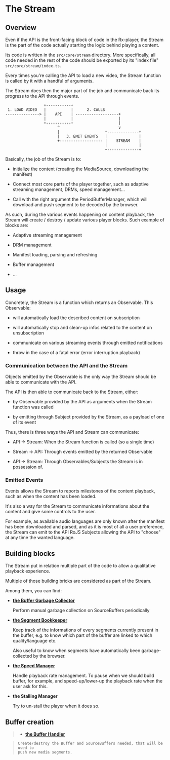 # The Stream ###################################################################


## Overview ####################################################################

Even if the API is the front-facing block of code in the Rx-player, the Stream
is the part of the code actually starting the logic behind playing a content.

Its code is written in the ``src/core/stream`` directory. More specifically,
all code needed in the rest of the code should be exported by its "index file"
``src/core/stream/index.ts``.

Every times you're calling the API to load a new video, the Stream function is
called by it with a handful of arguments.

The Stream does then the major part of the job and communicate back its progress
to the API through events.

```
                 +-----------+
 1. LOAD VIDEO   |           |      2. CALLS
---------------> |    API    | -------------------+
                 |           |                    |
                 +-----------+                    |
                       ^                          v
                       |                    +--------------+
                       |   3. EMIT EVENTS   |              |
                       +------------------- |    STREAM    |
                                            |              |
                                            +--------------+
```

Basically, the job of the Stream is to:

  - initialize the content (creating the MediaSource, downloading the manifest)

  - Connect most core parts of the player together, such as adaptive
    streaming management, DRMs, speed management...

  - Call with the right argument the PeriodBufferManager, which will download
    and push segment to be decoded by the browser.

As such, during the various events happening on content playback, the Stream
will create / destroy / update various player blocks. Such example of blocks
are:

  - Adaptive streaming management

  - DRM management

  - Manifest loading, parsing and refreshing

  - Buffer management

  - ...



## Usage #######################################################################

Concretely, the Stream is a function which returns an Observable.
This Observable:

  - will automatically load the described content on subscription

  - will automatically stop and clean-up infos related to the content on
    unsubscription

  - communicate on various streaming events through emitted notifications

  - throw in the case of a fatal error (error interruption playback)


### Communication between the API and the Stream ###############################

Objects emitted by the Observable is the only way the Stream should be able to
communicate with the API.

The API is then able to communicate back to the Stream, either:

  - by Observable provided by the API as arguments when the Stream function was
    called

  - by emitting through Subject provided by the Stream, as a payload of one of
    its event

Thus, there is three ways the API and Stream can communicate:

  - API -> Stream: When the Stream function is called (so a single time)

  - Stream -> API: Through events emitted by the returned Observable

  - API -> Stream: Through Observables/Subjects the Stream is in possession of.


### Emitted Events #############################################################

Events allows the Stream to reports milestones of the content playback, such as
when the content has been loaded.

It's also a way for the Stream to communicate informations about the content and
give some controls to the user.

For example, as available audio languages are only known after the manifest has
been downloaded and parsed, and as it is most of all a user preference, the
Stream can emit to the API RxJS Subjects allowing the API to "choose" at any
time the wanted language.



## Building blocks #############################################################

The Stream put in relation multiple part of the code to allow a qualitative
playback experience.

Multiple of those building bricks are considered as part of the Stream.

Among them, you can find:

  - __[the Buffer Garbage Collector](./buffer_garbage_collector.md)__

    Perform manual garbage collection on SourceBuffers periodically


  - __[the Segment Bookkeeper](./segment_bookkeeper.md)__

    Keep track of the informations of every segments currently present in the
    buffer, e.g. to know which part of the buffer are linked to which
    quality/language etc.

    Also useful to know when segments have automatically been garbage-collected
    by the browser.


  - __[the Speed Manager](./speed_manager.md)__

    Handle playback rate management. To pause when we should build buffer, for
    example, and speed-up/lower-up the playback rate when the user ask for this.


  - __the Stalling Manager__

    Try to un-stall the player when it does so.



## Buffer creation #############################################################


>   - __[the Buffer Handler](./period_buffer_creator.md)__

>     Create/destroy the Buffer and SourceBuffers needed, that will be used to
>     push new media segments.
